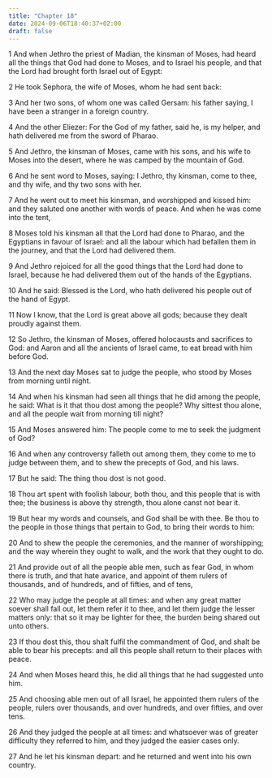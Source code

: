 ```yaml
---
title: "Chapter 18"
date: 2024-09-06T18:40:37+02:00
draft: false
---
```




1 And when Jethro the priest of Madian, the kinsman of Moses, had heard all the things that God had done to Moses, and to Israel his people, and that the Lord had brought forth Israel out of Egypt:

2 He took Sephora, the wife of Moses, whom he had sent back:

3 And her two sons, of whom one was called Gersam: his father saying, I have been a stranger in a foreign country.

4 And the other Eliezer: For the God of my father, said he, is my helper, and hath delivered me from the sword of Pharao.

5 And Jethro, the kinsman of Moses, came with his sons, and his wife to Moses into the desert, where he was camped by the mountain of God.

6 And he sent word to Moses, saying: I Jethro, thy kinsman, come to thee, and thy wife, and thy two sons with her.

7 And he went out to meet his kinsman, and worshipped and kissed him: and they saluted one another with words of peace. And when he was come into the tent,

8 Moses told his kinsman all that the Lord had done to Pharao, and the Egyptians in favour of Israel: and all the labour which had befallen them in the journey, and that the Lord had delivered them.

9 And Jethro rejoiced for all the good things that the Lord had done to Israel, because he had delivered them out of the hands of the Egyptians.

10 And he said: Blessed is the Lord, who hath delivered his people out of the hand of Egypt.

11 Now I know, that the Lord is great above all gods; because they dealt proudly against them.

12 So Jethro, the kinsman of Moses, offered holocausts and sacrifices to God: and Aaron and all the ancients of Israel came, to eat bread with him before God.

13 And the next day Moses sat to judge the people, who stood by Moses from morning until night.

14 And when his kinsman had seen all things that he did among the people, he said: What is it that thou dost among the people? Why sittest thou alone, and all the people wait from morning till night?

15 And Moses answered him: The people come to me to seek the judgment of God?

16 And when any controversy falleth out among them, they come to me to judge between them, and to shew the precepts of God, and his laws.

17 But he said: The thing thou dost is not good.

18 Thou art spent with foolish labour, both thou, and this people that is with thee; the business is above thy strength, thou alone canst not bear it.

19 But hear my words and counsels, and God shall be with thee. Be thou to the people in those things that pertain to God, to bring their words to him:

20 And to shew the people the ceremonies, and the manner of worshipping; and the way wherein they ought to walk, and the work that they ought to do.

21 And provide out of all the people able men, such as fear God, in whom there is truth, and that hate avarice, and appoint of them rulers of thousands, and of hundreds, and of fifties, and of tens,

22 Who may judge the people at all times: and when any great matter soever shall fall out, let them refer it to thee, and let them judge the lesser matters only: that so it may be lighter for thee, the burden being shared out unto others.

23 If thou dost this, thou shalt fulfil the commandment of God, and shalt be able to bear his precepts: and all this people shall return to their places with peace.

24 And when Moses heard this, he did all things that he had suggested unto him.

25 And choosing able men out of all Israel, he appointed them rulers of the people, rulers over thousands, and over hundreds, and over fifties, and over tens.

26 And they judged the people at all times: and whatsoever was of greater difficulty they referred to him, and they judged the easier cases only.

27 And he let his kinsman depart: and he returned and went into his own country.

